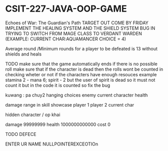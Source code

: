 # CSIT-227-JAVA-OOP-GAME
Echoes of War: The Guardian's Path
TARGET OUT COME BY FRIDAY
IMPLEMENT THE HEALING SYSTEM AND THE SHIELD SYSTEM
BUG IN TRYING TO SWITCH FROM MAGE CLASS TO VERDANT WARDEN
(EXAMPLE: CURRENT CHAR:AQUAMANCER CHOICE = 4)

Average round /Minimum rounds for a player to be defeated is 13 without shields and heals 

TODO make sure that the game automatically ends if there is no possible roll
make sure that if the character is dead then the rolls wont be counted in checking wheter or not if the
characters have enough resouces 
example 
stamina 2 - mana 6; spirit - 2
but the user of spirit is dead so it must not count it 
but in the code it is counted so fix the bug


kuwang : 
pa chuy2
hanging choices 
enemy current character health 

damage range in skill showcase 
player 1 player 2 current char 


hidden character / op 
khai


damage 99999999
health 1000000000000
cost  0

TODO 
DEFECE

ENTER UR NAME 
NULLPOINTEREXCEOTIOn
